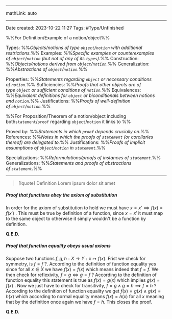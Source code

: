 
---

mathLink: auto

---
Date created: 2023-10-22 11:27
Tags: #Type/Unfinished 

%%For Definition/Example of a notion/object%%

Types: %%_Objects/notions of type `object`/`notion` with additional restrictions._%% 
Examples: %%_Specific examples or counterexamples of `object`/`notion` (but not of any of its `types`)._%%
Construction: %%_Objects/notions derived from `object`/`notion`._%%
Generalization: %%_Abstractions of `object`/`notion`._%%

Properties: %%_Statements regarding `object` or necessary conditions of `notion`._%%
Sufficiencies: %%_Proofs that other objects are of type `object` or sufficient conditions of `notion`._%%
Equivalences: %%_Equivalent definitions for `object` or biconditionals between notions and `notion`._%%
Justifications: %%_Proofs of well-definition of `object`/`notion`._%%

%%For Proposition/Theorem of a notion/object including both`statement`/`proof` regarding `object`/`notion` it links to %%

Proved by: %%_Statements in which `proof` depends crucially on._%%
References: %%_Notes in which the proofs of `statement` (or corollaries thereof) are delegated to._%%
Justifications: %%_Proofs of implicit assumptions of `object`/`notion` in `statement`._%%   

Specializations: %%_Reformulations/proofs of instances of `statement`._%%
Generalizations: %%_Statements and proofs of abstractions of `statement`._%%

---  



> [!quote] Definition
> Lorem ipsum dolor sit amet


##### Proof that functions obey the axiom of substitution

In order for the axiom of substitution to hold we must have $x=x' \implies f(x)=f(x')$ . This must be true by definition of a function, since $x=x'$ it must map to the same object to otherwise it simply wouldn't be a function by definition.

**Q.E.D.**


##### Proof that function equality obeys usual axioms

Suppose two functions $f,g,h:X \rightarrow Y:x\mapsto f(x)$.
Frist we check for symmetry, is $f=f$ ?. According to the definition of function equality yes since for all $x\in X$ we have $f(x)=f(x)$ which means indeed that $f=f$. We then check for reflexivity, $f=g \iff g=f$ ? According to the definition of function equality this statement is true as $f(x)=g(x)$ which implies $g(x)=f(x)$ . Now we just have to check for transitivity, $f=g\land g=h\implies f=h$ ? According to the definition of function equality we get $f(x)=g(x) \land g(x)=h(x)$ which according to normal equality means $f(x)=h(x)$ for all $x$ meaning that by the definition once again we have $f=h$. This closes the proof.

**Q.E.D.**
